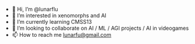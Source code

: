 - 👋 Hi, I’m @lunarflu
- 👀 I’m interested in xenomorphs and AI
- 🌱 I’m currently learning CMSS13
- 💞️ I’m looking to collaborate on AI / ML / AGI projects / AI in videogames
- 📫 How to reach me lunarfu@gmail.com

<!---
lunarflu/lunarflu is a ✨ special ✨ repository because its `README.md` (this file) appears on your GitHub profile.
You can click the Preview link to take a look at your changes.
--->
